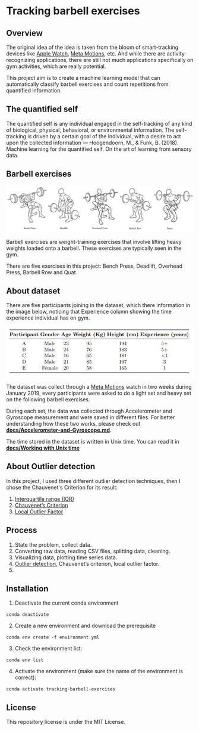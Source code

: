 # Tracking barbell exercises

## Overview

The original idea of the idea is taken from the bloom of smart-tracking devices like [Apple Watch](https://www.apple.com/watch/), [Meta Motions](https://mbientlab.com/metamotions/), etc. And while there are activity-recognizing applications, there are still not much applications specifically on gym activities, which are really potential.

This project aim is to create a machine learning model that can automatically classify barbell exercises and count repetitions from quantified information.

## The quantified self

The quantified self is any individual engaged in the self-tracking of any kind of biological, physical, behavioral, or environmental information. The self-tracking is driven by a certain goal of the individual, with a desire to act upon the collected information — Hoogendoorn, M., & Funk, B. (2018). Machine learning for the quantified self. On the art of learning from sensory data.

## Barbell exercises


![barbel_exercises](docs/barbel_exercises.jpg)

Barbell exercises are weight-training exercises that involve lifting heavy weights loaded onto a barbell. These exercises are typically seen in the gym. 

There are five exercises in this project: Bench Press, Deadlift, Overhead Press, Barbell Row and Quat. 


## About dataset

There are five participants joining in the dataset, which there information in the image below, noticing that Experience column showing the time experience individual has on gym. 

![participants](docs/participants.png)

The dataset was collect through a [Meta Motions](https://mbientlab.com/metamotions/) watch in two weeks during January 2019, every participants were asked to do a light set and heavy set on the following barbell exercises. 

During each set, the data was collected through Accelerometer and Gyroscope measurement and were saved in different files. For better understanding how these two works, please check out [**docs/Accelerometer-and-Gyroscope.md**](docs/Accelerometer-and-Gyroscope.md).

The time stored in the dataset is written in Unix time. You can read it in [**docs/Working with Unix time**](docs/Working-with-Unix-time.md)

## About Outlier detection 

In this project, I used three different outlier detection techniques, then I chose the Chauvenet's Criterion for its result: 
1. [Interquartile range (IQR)](docs/Interquatile_range.md)
2. [Chauvenet’s Criterion](docs/Chauvenet’s_Criterion.md)
3. [Local Outlier Factor](docs/Local_Outlier_Factor.md)

## Process 
1. State the problem, collect data.
2. Converting raw data, reading CSV files, splitting data, cleaning.
3. Visualizing data, plotting time series data.
4. [Outlier detection](docs/outliers.md), Chauvenet’s criterion, local outlier factor.
5. 

## Installation 
1. Deactivate the current conda environment 
```
conda deactivate
```
2. Create a new environment and download the prerequisite
```
conda env create -f environment.yml
```

3. Check the environment list: 
```
conda env list
```
4. Activate the environment (make sure the name of the environment is correct): 
```
conda activate tracking-barbell-exercises
```


## License
This repository license is under the MIT License.

